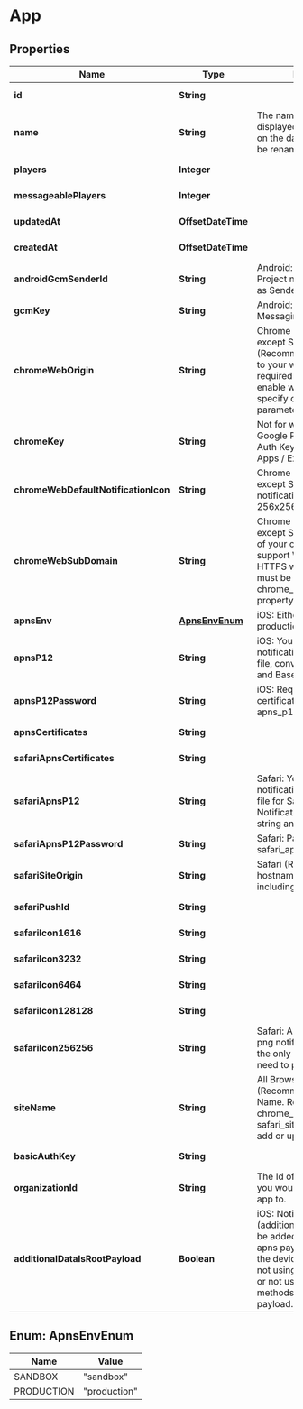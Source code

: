 

# App


## Properties

| Name | Type | Description | Notes |
|------------ | ------------- | ------------- | -------------|
|**id** | **String** |  |  [optional] [readonly] |
|**name** | **String** | The name of your app, as displayed on your apps list on the dashboard.  This can be renamed. |  [optional] |
|**players** | **Integer** |  |  [optional] [readonly] |
|**messageablePlayers** | **Integer** |  |  [optional] [readonly] |
|**updatedAt** | **OffsetDateTime** |  |  [optional] [readonly] |
|**createdAt** | **OffsetDateTime** |  |  [optional] [readonly] |
|**androidGcmSenderId** | **String** | Android: Your Google Project number.  Also known as Sender ID. |  [optional] |
|**gcmKey** | **String** | Android: Your Google Push Messaging Auth Key |  [optional] |
|**chromeWebOrigin** | **String** | Chrome (All Browsers except Safari) (Recommended): The URL to your website.  This field is required if you wish to enable web push and specify other web push parameters. |  [optional] |
|**chromeKey** | **String** | Not for web push.  Your Google Push Messaging Auth Key if you use Chrome Apps / Extensions. |  [optional] |
|**chromeWebDefaultNotificationIcon** | **String** | Chrome (All Browsers except Safari): Your default notification icon. Should be 256x256 pixels, min 80x80. |  [optional] |
|**chromeWebSubDomain** | **String** | Chrome (All Browsers except Safari): A subdomain of your choice in order to support Web Push on non-HTTPS websites. This field must be set in order for the chrome_web_gcm_sender_id property to be processed. |  [optional] |
|**apnsEnv** | [**ApnsEnvEnum**](#ApnsEnvEnum) | iOS: Either sandbox or production |  [optional] |
|**apnsP12** | **String** | iOS: Your apple push notification p12 certificate file, converted to a string and Base64 encoded. |  [optional] |
|**apnsP12Password** | **String** | iOS: Required if using p12 certificate.  Password for the apns_p12 file. |  [optional] |
|**apnsCertificates** | **String** |  |  [optional] [readonly] |
|**safariApnsCertificates** | **String** |  |  [optional] [readonly] |
|**safariApnsP12** | **String** | Safari: Your apple push notification p12 certificate file for Safari Push Notifications, converted to a string and Base64 encoded. |  [optional] |
|**safariApnsP12Password** | **String** | Safari: Password for safari_apns_p12 file |  [optional] |
|**safariSiteOrigin** | **String** | Safari (Recommended): The hostname to your website including http(s):// |  [optional] |
|**safariPushId** | **String** |  |  [optional] [readonly] |
|**safariIcon1616** | **String** |  |  [optional] [readonly] |
|**safariIcon3232** | **String** |  |  [optional] [readonly] |
|**safariIcon6464** | **String** |  |  [optional] [readonly] |
|**safariIcon128128** | **String** |  |  [optional] [readonly] |
|**safariIcon256256** | **String** | Safari: A url for a 256x256 png notification icon. This is the only Safari icon URL you need to provide. |  [optional] |
|**siteName** | **String** | All Browsers (Recommended): The Site Name. Requires both chrome_web_origin and safari_site_origin to be set to add or update it. |  [optional] |
|**basicAuthKey** | **String** |  |  [optional] [readonly] |
|**organizationId** | **String** | The Id of the Organization you would like to add this app to. |  [optional] |
|**additionalDataIsRootPayload** | **Boolean** | iOS: Notification data (additional data) values will be added to the root of the apns payload when sent to the device.  Ignore if you&#39;re not using any other plugins, or not using OneSignal SDK methods to read the payload. |  [optional] |



## Enum: ApnsEnvEnum

| Name | Value |
|---- | -----|
| SANDBOX | &quot;sandbox&quot; |
| PRODUCTION | &quot;production&quot; |



